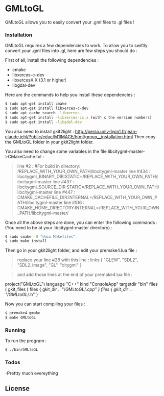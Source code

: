 # GMLtoGL 
GMLtoGL allows you to easily convert your .gml files to .gl files !

### Installation

GMLtoGL requires a few dependencies to work.
To allow you to swiftly convert your .gml files into .gl, here are few steps you should do :

First of all, install the following dependencies :

* cmake
* libxerces-c-dev
* libxercesX.X (3.1 or higher)
* libgdal-dev

Here are the commands to help you install these dependencies : 

```sh
$ sudo apt-get install cmake
$ sudo apt-get install libxerces-c-dev
$ sudo apt-cache search -libxerces
$ sudo apt-get install -libxerces-cx.x (with x the version numbers)
$ sudo apt-get install -libgdal-dev
```

You also need to install gkit2light : 
    http://perso.univ-lyon1.fr/jean-claude.iehl/Public/educ/M1IMAGE/html/group__installation.html
Then copy the GMLtoGL folder in your gkit2light folder.


You also need to change some variables in the file libcitygml-master->CMakeCache.txt :
> line #2 : #For build in directory: /REPLACE_WITH_YOUR_OWN_PATH/libcitygml-master
> line #434 : libcitygml_BINARY_DIR:STATIC=/REPLACE_WITH_YOUR_OWN_PATH/libcitygml-master
> line #437 : libcitygml_SOURCE_DIR:STATIC=/REPLACE_WITH_YOUR_OWN_PATH/libcitygml-master
> line #447 : CMAKE_CACHEFILE_DIR:INTERNAL=/REPLACE_WITH_YOUR_OWN_PATH/libcitygml-master
> line #516 : CMAKE_HOME_DIRECTORY:INTERNAL=/REPLACE_WITH_YOUR_OWN_PATH/libcitygml-master/

Once all the above steps are done, you can enter the following commands :
(You need to be at your libcitygml-master directory) :
```sh
$ sudo cmake -G "Unix Makefiles"
$ sudo make install
```
Then go in your gkit2light folder, and edit your premake4.lua file :
> replace your line #28 with this line : links { "GLEW", "SDL2", "SDL2_image", "GL", "citygml" } 

>and add those lines at the end of your premake4.lua file : 

project("GMLtoGL")
    language "C++"
	kind "ConsoleApp"
	targetdir "bin"
	files ( gkit_files )
	files { gkit_dir .. "/GMLtoGL/*.cpp" }
	files { gkit_dir .. "/GMLtoGL/*.h" }

Now you can start compiling your files :
	
```sh
$ premake4 gmake
$ make GMLtoGL
```

### Running

To run the program :

```sh
$ ./bin/GMLtoGL
```
	
### Todos

 -Prettty much evereything

License
----

